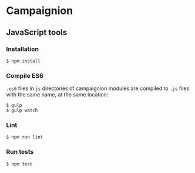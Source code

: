 # Campaignion

## JavaScript tools

### Installation
```
$ npm install
```

### Compile ES6
`.es6` files in `js` directories of campaignion modules are compiled to `.js` files with the same name, at the same location:
```
$ gulp
$ gulp watch
```

### Lint
```
$ npm run lint
```

### Run tests
```
$ npm test
```
